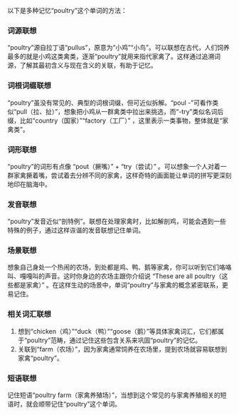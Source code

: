 以下是多种记忆“poultry”这个单词的方法：

### 词源联想
“poultry”源自拉丁语“pullus”，原意为“小鸡”“小鸟”。可以联想在古代，人们饲养最多的就是小鸡这类禽类，逐渐“poultry”就用来指代家禽了。这样通过追溯词源，了解其最初含义与现在含义的关联，有助于记忆。

### 词根词缀联想
“poultry”虽没有常见的、典型的词根词缀，但可近似拆解。“poul -”可看作类似“pull（拉、扯）”，想象把小鸡从一群禽类中拉出来挑选，而“-try”类似名词后缀，比如“country（国家）”“factory（工厂）” ，这里表示一类事物，整体就是“家禽类”。

### 词形联想
“poultry”的词形有点像 “pout（撅嘴）” + “try（尝试）” 。可以想象一个人对着一群家禽撅着嘴，尝试着去分辨不同的家禽，这样奇特的画面能让单词的拼写更深刻地印在脑海中。

### 发音联想
“poultry”发音近似“剖特例”。联想在处理家禽时，比如解剖鸡，可能会遇到一些特殊的例子，通过这样诙谐的发音联想记住单词。

### 场景联想
想象自己身处一个热闹的农场，到处都是鸡、鸭、鹅等家禽，你可以听到它们咯咯叫、嘎嘎叫的声音。这时你身边的农场主跟你介绍说 “These are all poultry（这些都是家禽）” 。在这样生动的场景中，单词“poultry”与家禽的概念紧密联系，更易记住。

### 相关词汇联想
1. 想到“chicken（鸡）”“duck（鸭）”“goose（鹅）”等具体家禽词汇，它们都属于“poultry”范畴，通过记住这些包含关系来巩固“poultry”的记忆。
2. 关联到“farm（农场）”，因为家禽通常饲养在农场里，提到农场就容易联想到家禽“poultry”。

### 短语联想
记住短语“poultry farm（家禽养殖场）”，当想到这个常见的与家禽养殖相关的短语时，就会顺带记住“poultry”这个单词。 